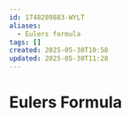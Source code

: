 ```yaml
---
id: 1748289883-WYLT
aliases:
  - Eulers formula
tags: []
created: 2025-05-30T10:58
updated: 2025-05-30T11:28
---
```


# Eulers Formula
